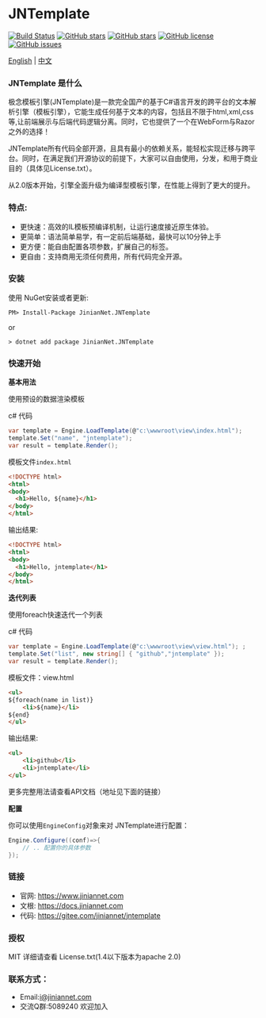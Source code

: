 ﻿
# JNTemplate
[![Build Status](https://travis-ci.org/jiniannet/jntemplate.svg?branch=master)](https://travis-ci.org/jiniannet/jntemplate)
[![GitHub stars](https://img.shields.io/nuget/v/JinianNet.JNTemplate.svg)](https://www.nuget.org/packages/JinianNet.JNTemplate/)
[![GitHub stars](https://img.shields.io/github/stars/jiniannet/jntemplate.svg)](https://github.com/jiniannet/jntemplate/stargazers)
[![GitHub license](https://img.shields.io/badge/license-Mit-blue.svg)](https://raw.githubusercontent.com/jiniannet/jntemplate/master/License.txt)
[![GitHub issues](https://img.shields.io/github/issues/jiniannet/jntemplate.svg)](https://github.com/jiniannet/jntemplate/issues)

[English](https://github.com/jiniannet/jntemplate/blob/master/README.md) | [中文](https://github.com/jiniannet/jntemplate/blob/master/README-zh-CN.md)

### JNTemplate 是什么

极念模板引擎(JNTemplate)是一款完全国产的基于C#语言开发的跨平台的文本解析引擎（模板引擎），它能生成任何基于文本的内容，包括且不限于html,xml,css等,让前端展示与后端代码逻辑分离。同时，它也提供了一个在WebForm与Razor之外的选择！

JNTemplate所有代码全部开源，且具有最小的依赖关系，能轻松实现迁移与跨平台。同时，在满足我们开源协议的前提下，大家可以自由使用，分发，和用于商业目的（具体见License.txt）。

从2.0版本开始，引擎全面升级为编译型模板引擎，在性能上得到了更大的提升。

### 特点:
- 更快速：高效的IL模板预编译机制，让运行速度接近原生体验。
- 更简单：语法简单易学，有一定前后端基础，最快可以10分钟上手
- 更方便：能自由配置各项参数，扩展自己的标签。
- 更自由：支持商用无须任何费用，所有代码完全开源。

### 安装

使用 NuGet安装或者更新:
```
PM> Install-Package JinianNet.JNTemplate

```
or

```
> dotnet add package JinianNet.JNTemplate
```

### 快速开始

**基本用法**

使用预设的数据渲染模板

c# 代码

```csharp
var template = Engine.LoadTemplate(@"c:\wwwroot\view\index.html");
template.Set("name", "jntemplate");
var result = template.Render(); 
```
模板文件`index.html`

```html
<!DOCTYPE html>
<html>
<body>
  <h1>Hello, ${name}</h1>
</body>
</html>
```

输出结果:

```html
<!DOCTYPE html>
<html>
<body>
  <h1>Hello, jntemplate</h1>
</body>
</html>
```

**迭代列表**

使用foreach快速迭代一个列表

c# 代码

```csharp
var template = Engine.LoadTemplate(@"c:\wwwroot\view\view.html"); ;
template.Set("list", new string[] { "github","jntemplate" });
var result = template.Render(); 
```
模板文件：view.html

```html
<ul>
${foreach(name in list)}
	<li>${name}</li>
${end}
</ul>
```

输出结果:

```html
<ul>
	<li>github</li>
	<li>jntemplate</li>
</ul>
```
更多完整用法请查看API文档（地址见下面的链接）

**配置**

你可以使用`EngineConfig`对象来对 JNTemplate进行配置：
```csharp
Engine.Configure((conf)=>{
    // .. 配置你的具体参数
});
```

### 链接

- 官网: https://www.jiniannet.com
- 文根: https://docs.jiniannet.com
- 代码: https://gitee.com/jiniannet/jntemplate

### 授权
MIT 详细请查看 License.txt(1.4以下版本为apache 2.0)
  
### 联系方式：
- Email:i@jiniannet.com
- 交流Q群:5089240 欢迎加入
